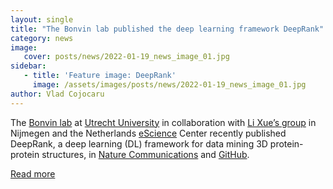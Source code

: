 ```yaml
---
layout: single
title: "The Bonvin lab published the deep learning framework DeepRank"
category: news
image:
   cover: posts/news/2022-01-19_news_image_01.jpg
sidebar:
   - title: 'Feature image: DeepRank'
     image: /assets/images/posts/news/2022-01-19_news_image_01.jpg
author: Vlad Cojocaru
---
```


<!-- ![Post Image](/assets/images/posts/news/2022-01-19_news_image_01.jpg) -->

The [Bonvin lab](https://www.bonvin.org) at [Utrecht University](https://www.uu.nl) in collaboration with [Li Xue’s group](https://www.radboudumc.nl/en/research/research-groups/structural-bioinformatics) in Nijmegen and the Netherlands [eScience](https://www.esciencecenter.nl/) Center recently published DeepRank, a deep learning (DL) framework for data mining 3D protein-protein structures, in [Nature Communications](https://www.nature.com/articles/s41467-021-27396-0) and [GitHub](https://github.com/DeepRank/).

[Read more](https://www.uu.nl/en/news/the-bonvin-lab-published-the-deep-learning-framework-deeprank)
